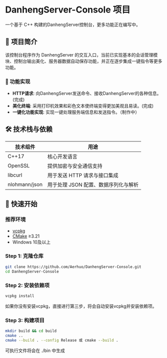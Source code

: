 # DanhengServer-Console 项目

一个基于 C++ 构建的DanhengServer控制台，更多功能正在编写中。

## 📖 项目简介

该控制台程序作为 DanhengServer 的交互入口，当前已实现基本的会话管理模块、控制台输出美化、服务器数据自动保存功能，并正在逐步集成一键指令等更多功能。

### 📜 功能实现

- **HTTP请求**: 向DanhengServer发送命令、接收DanhengServer的各种信息。(完成)
- **美化终端**: 采用打印机效果和彩色文本使终端变得更加美观且易读。(完成)
- **一键化功能实现**: 实现一键处理服务端信息和发送指令。（制作中）

## 🛠️ 技术栈与依赖

| 技术组件       | 用途                                 |
|----------------|-------------------------------------|
| C++17          | 核心开发语言                         |
| OpenSSL        | 提供加密与安全通信支持                |
| libcurl        | 用于发送 HTTP 请求与接口集成          |
| nlohmann/json  | 用于处理 JSON 配置、数据序列化与解析  |

## 🚀 快速开始

### 推荐环境

- [vcpkg](https://github.com/microsoft/vcpkg)
- [CMake](https://cmake.org/download/) ≥3.21
- Windows 10及以上

### Step 1: 克隆仓库

```bash
git clone https://github.com/Aerhuo/DanhengServer-Console.git
cd DanhengServer-Console
```

### Step 2: 安装依赖项

```bash
vcpkg install
```

如果你没有安装vcpkg，直接进行第三步，将会自动安装vcpkg并安装依赖项。

### Step 3: 构建项目

```bash
mkdir build && cd build
cmake ..
cmake --build . --config Release 或 cmake --build .
```

可执行文件将会在 ./bin 中生成
